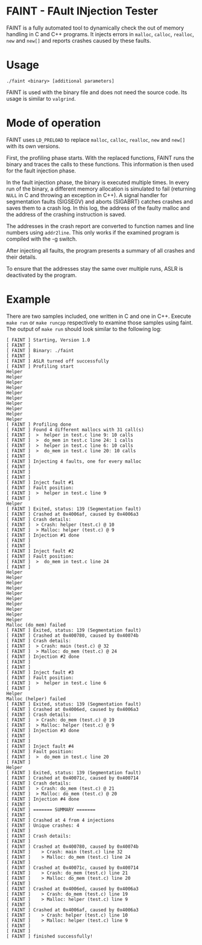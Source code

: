 FAINT - FAult INjection Tester
=========

FAINT is a fully automated tool to dynamically check the out of memory handling in C and C++ programs. 
It injects errors in `malloc`, `calloc`, `realloc`, `new` and `new[]` and reports crashes caused by these faults. 

# Usage

`./faint <binary> [additional parameters]`
 
FAINT is used with the binary file and does not need the source code. Its usage is similar to `valgrind`.

# Mode of operation

FAINT uses `LD_PRELOAD` to replace `malloc`, `calloc`, `realloc`, `new` and `new[]` with its own versions. 

First, the profiling phase starts. With the replaced functions, FAINT runs the binary and traces the calls to these functions. 
This information is then used for the fault injection phase. 

In the fault injection phase, the binary is executed multiple times. In every run of the binary, a different memory allocation is simulated to fail (returning `NULL` in C and throwing an exception in C++). 
A signal handler for segmentation faults (SIGSEGV) and aborts (SIGABRT) catches crashes and saves them to a crash log. In this log, the address of the faulty malloc and the address of the crashing instruction is saved. 

The addresses in the crash report are converted to function names and line numbers using `addr2line`. This only works if the examined program is compiled with the -g switch. 

After injecting all faults, the program presents a summary of all crashes and their details. 

To ensure that the addresses stay the same over multiple runs, ASLR is deactivated by the program. 

# Example

There are two samples included, one written in C and one in C++. Execute `make run` or `make runcpp` respectively to examine those samples using faint. The output of `make run` should look similar to the following log:

    [ FAINT ] Starting, Version 1.0
    [ FAINT ] 
    [ FAINT ] Binary: ./faint
    [ FAINT ] 
    [ FAINT ] ASLR turned off successfully
    [ FAINT ] Profiling start
    Helper
    Helper
    Helper
    Helper
    Helper
    Helper
    Helper
    Helper
    Helper
    Helper
    [ FAINT ] Profiling done
    [ FAINT ] Found 4 different mallocs with 31 call(s)
    [ FAINT ]  >  helper in test.c line 9: 10 calls
    [ FAINT ]  >  do_mem in test.c line 24: 1 calls
    [ FAINT ]  >  helper in test.c line 6: 10 calls
    [ FAINT ]  >  do_mem in test.c line 20: 10 calls
    [ FAINT ] 
    [ FAINT ] Injecting 4 faults, one for every malloc
    [ FAINT ] 
    [ FAINT ] 
    [ FAINT ] 
    [ FAINT ] Inject fault #1
    [ FAINT ] Fault position:
    [ FAINT ]  >  helper in test.c line 9
    [ FAINT ] 
    Helper
    [ FAINT ] Exited, status: 139 (Segmentation fault)
    [ FAINT ] Crashed at 0x4006af, caused by 0x4006a3
    [ FAINT ] Crash details: 
    [ FAINT ]  > Crash: helper (test.c) @ 10
    [ FAINT ]  > Malloc: helper (test.c) @ 9
    [ FAINT ] Injection #1 done
    [ FAINT ] 
    [ FAINT ] 
    [ FAINT ] Inject fault #2
    [ FAINT ] Fault position:
    [ FAINT ]  >  do_mem in test.c line 24
    [ FAINT ] 
    Helper
    Helper
    Helper
    Helper
    Helper
    Helper
    Helper
    Helper
    Helper
    Helper
    Malloc (do_mem) failed
    [ FAINT ] Exited, status: 139 (Segmentation fault)
    [ FAINT ] Crashed at 0x400780, caused by 0x40074b
    [ FAINT ] Crash details: 
    [ FAINT ]  > Crash: main (test.c) @ 32
    [ FAINT ]  > Malloc: do_mem (test.c) @ 24
    [ FAINT ] Injection #2 done
    [ FAINT ] 
    [ FAINT ] 
    [ FAINT ] Inject fault #3
    [ FAINT ] Fault position:
    [ FAINT ]  >  helper in test.c line 6
    [ FAINT ] 
    Helper
    Malloc (helper) failed
    [ FAINT ] Exited, status: 139 (Segmentation fault)
    [ FAINT ] Crashed at 0x4006ed, caused by 0x4006a3
    [ FAINT ] Crash details: 
    [ FAINT ]  > Crash: do_mem (test.c) @ 19
    [ FAINT ]  > Malloc: helper (test.c) @ 9
    [ FAINT ] Injection #3 done
    [ FAINT ] 
    [ FAINT ] 
    [ FAINT ] Inject fault #4
    [ FAINT ] Fault position:
    [ FAINT ]  >  do_mem in test.c line 20
    [ FAINT ] 
    Helper
    [ FAINT ] Exited, status: 139 (Segmentation fault)
    [ FAINT ] Crashed at 0x40071c, caused by 0x400714
    [ FAINT ] Crash details: 
    [ FAINT ]  > Crash: do_mem (test.c) @ 21
    [ FAINT ]  > Malloc: do_mem (test.c) @ 20
    [ FAINT ] Injection #4 done
    [ FAINT ] 
    [ FAINT ] ======= SUMMARY =======
    [ FAINT ] 
    [ FAINT ] Crashed at 4 from 4 injections
    [ FAINT ] Unique crashes: 4
    [ FAINT ] 
    [ FAINT ] Crash details:
    [ FAINT ] 
    [ FAINT ] Crashed at 0x400780, caused by 0x40074b
    [ FAINT ]    > Crash: main (test.c) line 32
    [ FAINT ]    > Malloc: do_mem (test.c) line 24
    [ FAINT ] 
    [ FAINT ] Crashed at 0x40071c, caused by 0x400714
    [ FAINT ]    > Crash: do_mem (test.c) line 21
    [ FAINT ]    > Malloc: do_mem (test.c) line 20
    [ FAINT ] 
    [ FAINT ] Crashed at 0x4006ed, caused by 0x4006a3
    [ FAINT ]    > Crash: do_mem (test.c) line 19
    [ FAINT ]    > Malloc: helper (test.c) line 9
    [ FAINT ] 
    [ FAINT ] Crashed at 0x4006af, caused by 0x4006a3
    [ FAINT ]    > Crash: helper (test.c) line 10
    [ FAINT ]    > Malloc: helper (test.c) line 9
    [ FAINT ] 
    [ FAINT ] 
    [ FAINT ] finished successfully!

    
